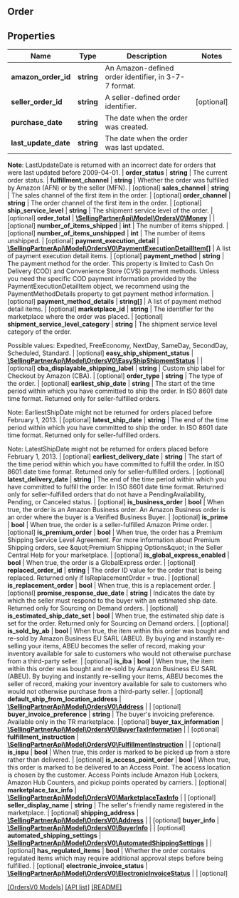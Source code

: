 ## Order

## Properties

Name | Type | Description | Notes
------------ | ------------- | ------------- | -------------
**amazon_order_id** | **string** | An Amazon-defined order identifier, in 3-7-7 format. |
**seller_order_id** | **string** | A seller-defined order identifier. | [optional]
**purchase_date** | **string** | The date when the order was created. |
**last_update_date** | **string** | The date when the order was last updated.

__Note__: LastUpdateDate is returned with an incorrect date for orders that were last updated before 2009-04-01. |
**order_status** | **string** | The current order status. |
**fulfillment_channel** | **string** | Whether the order was fulfilled by Amazon (AFN) or by the seller (MFN). | [optional]
**sales_channel** | **string** | The sales channel of the first item in the order. | [optional]
**order_channel** | **string** | The order channel of the first item in the order. | [optional]
**ship_service_level** | **string** | The shipment service level of the order. | [optional]
**order_total** | [**\SellingPartnerApi\Model\OrdersV0\Money**](Money.md) |  | [optional]
**number_of_items_shipped** | **int** | The number of items shipped. | [optional]
**number_of_items_unshipped** | **int** | The number of items unshipped. | [optional]
**payment_execution_detail** | [**\SellingPartnerApi\Model\OrdersV0\PaymentExecutionDetailItem[]**](PaymentExecutionDetailItem.md) | A list of payment execution detail items. | [optional]
**payment_method** | **string** | The payment method for the order. This property is limited to Cash On Delivery (COD) and Convenience Store (CVS) payment methods. Unless you need the specific COD payment information provided by the PaymentExecutionDetailItem object, we recommend using the PaymentMethodDetails property to get payment method information. | [optional]
**payment_method_details** | **string[]** | A list of payment method detail items. | [optional]
**marketplace_id** | **string** | The identifier for the marketplace where the order was placed. | [optional]
**shipment_service_level_category** | **string** | The shipment service level category of the order.

Possible values: Expedited, FreeEconomy, NextDay, SameDay, SecondDay, Scheduled, Standard. | [optional]
**easy_ship_shipment_status** | [**\SellingPartnerApi\Model\OrdersV0\EasyShipShipmentStatus**](EasyShipShipmentStatus.md) |  | [optional]
**cba_displayable_shipping_label** | **string** | Custom ship label for Checkout by Amazon (CBA). | [optional]
**order_type** | **string** | The type of the order. | [optional]
**earliest_ship_date** | **string** | The start of the time period within which you have committed to ship the order. In ISO 8601 date time format. Returned only for seller-fulfilled orders.

Note: EarliestShipDate might not be returned for orders placed before February 1, 2013. | [optional]
**latest_ship_date** | **string** | The end of the time period within which you have committed to ship the order. In ISO 8601 date time format. Returned only for seller-fulfilled orders.

Note: LatestShipDate might not be returned for orders placed before February 1, 2013. | [optional]
**earliest_delivery_date** | **string** | The start of the time period within which you have committed to fulfill the order. In ISO 8601 date time format. Returned only for seller-fulfilled orders. | [optional]
**latest_delivery_date** | **string** | The end of the time period within which you have committed to fulfill the order. In ISO 8601 date time format. Returned only for seller-fulfilled orders that do not have a PendingAvailability, Pending, or Canceled status. | [optional]
**is_business_order** | **bool** | When true, the order is an Amazon Business order. An Amazon Business order is an order where the buyer is a Verified Business Buyer. | [optional]
**is_prime** | **bool** | When true, the order is a seller-fulfilled Amazon Prime order. | [optional]
**is_premium_order** | **bool** | When true, the order has a Premium Shipping Service Level Agreement. For more information about Premium Shipping orders, see \&quot;Premium Shipping Options\&quot; in the Seller Central Help for your marketplace. | [optional]
**is_global_express_enabled** | **bool** | When true, the order is a GlobalExpress order. | [optional]
**replaced_order_id** | **string** | The order ID value for the order that is being replaced. Returned only if IsReplacementOrder &#x3D; true. | [optional]
**is_replacement_order** | **bool** | When true, this is a replacement order. | [optional]
**promise_response_due_date** | **string** | Indicates the date by which the seller must respond to the buyer with an estimated ship date. Returned only for Sourcing on Demand orders. | [optional]
**is_estimated_ship_date_set** | **bool** | When true, the estimated ship date is set for the order. Returned only for Sourcing on Demand orders. | [optional]
**is_sold_by_ab** | **bool** | When true, the item within this order was bought and re-sold by Amazon Business EU SARL (ABEU). By buying and instantly re-selling your items, ABEU becomes the seller of record, making your inventory available for sale to customers who would not otherwise purchase from a third-party seller. | [optional]
**is_iba** | **bool** | When true, the item within this order was bought and re-sold by Amazon Business EU SARL (ABEU). By buying and instantly re-selling your items, ABEU becomes the seller of record, making your inventory available for sale to customers who would not otherwise purchase from a third-party seller. | [optional]
**default_ship_from_location_address** | [**\SellingPartnerApi\Model\OrdersV0\Address**](Address.md) |  | [optional]
**buyer_invoice_preference** | **string** | The buyer&#39;s invoicing preference. Available only in the TR marketplace. | [optional]
**buyer_tax_information** | [**\SellingPartnerApi\Model\OrdersV0\BuyerTaxInformation**](BuyerTaxInformation.md) |  | [optional]
**fulfillment_instruction** | [**\SellingPartnerApi\Model\OrdersV0\FulfillmentInstruction**](FulfillmentInstruction.md) |  | [optional]
**is_ispu** | **bool** | When true, this order is marked to be picked up from a store rather than delivered. | [optional]
**is_access_point_order** | **bool** | When true, this order is marked to be delivered to an Access Point. The access location is chosen by the customer. Access Points include Amazon Hub Lockers, Amazon Hub Counters, and pickup points operated by carriers. | [optional]
**marketplace_tax_info** | [**\SellingPartnerApi\Model\OrdersV0\MarketplaceTaxInfo**](MarketplaceTaxInfo.md) |  | [optional]
**seller_display_name** | **string** | The seller&#39;s friendly name registered in the marketplace. | [optional]
**shipping_address** | [**\SellingPartnerApi\Model\OrdersV0\Address**](Address.md) |  | [optional]
**buyer_info** | [**\SellingPartnerApi\Model\OrdersV0\BuyerInfo**](BuyerInfo.md) |  | [optional]
**automated_shipping_settings** | [**\SellingPartnerApi\Model\OrdersV0\AutomatedShippingSettings**](AutomatedShippingSettings.md) |  | [optional]
**has_regulated_items** | **bool** | Whether the order contains regulated items which may require additional approval steps before being fulfilled. | [optional]
**electronic_invoice_status** | [**\SellingPartnerApi\Model\OrdersV0\ElectronicInvoiceStatus**](ElectronicInvoiceStatus.md) |  | [optional]

[[OrdersV0 Models]](../) [[API list]](../../Api) [[README]](../../../README.md)
